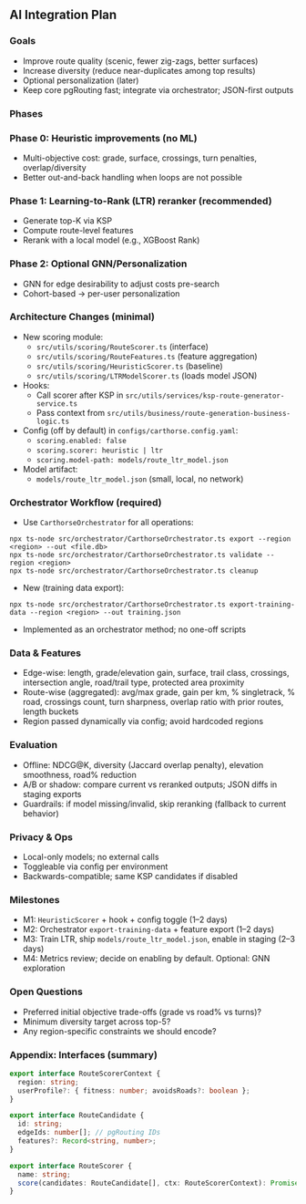 ## AI Integration Plan

### Goals
- Improve route quality (scenic, fewer zig-zags, better surfaces)
- Increase diversity (reduce near-duplicates among top results)
- Optional personalization (later)
- Keep core pgRouting fast; integrate via orchestrator; JSON-first outputs

### Phases

### Phase 0: Heuristic improvements (no ML)
- Multi-objective cost: grade, surface, crossings, turn penalties, overlap/diversity
- Better out-and-back handling when loops are not possible

### Phase 1: Learning-to-Rank (LTR) reranker (recommended)
- Generate top-K via KSP
- Compute route-level features
- Rerank with a local model (e.g., XGBoost Rank)

### Phase 2: Optional GNN/Personalization
- GNN for edge desirability to adjust costs pre-search
- Cohort-based → per-user personalization

### Architecture Changes (minimal)
- New scoring module:
  - `src/utils/scoring/RouteScorer.ts` (interface)
  - `src/utils/scoring/RouteFeatures.ts` (feature aggregation)
  - `src/utils/scoring/HeuristicScorer.ts` (baseline)
  - `src/utils/scoring/LTRModelScorer.ts` (loads model JSON)
- Hooks:
  - Call scorer after KSP in `src/utils/services/ksp-route-generator-service.ts`
  - Pass context from `src/utils/business/route-generation-business-logic.ts`
- Config (off by default) in `configs/carthorse.config.yaml`:
  - `scoring.enabled: false`
  - `scoring.scorer: heuristic | ltr`
  - `scoring.model-path: models/route_ltr_model.json`
- Model artifact:
  - `models/route_ltr_model.json` (small, local, no network)

### Orchestrator Workflow (required)
- Use `CarthorseOrchestrator` for all operations:

```
npx ts-node src/orchestrator/CarthorseOrchestrator.ts export --region <region> --out <file.db>
npx ts-node src/orchestrator/CarthorseOrchestrator.ts validate --region <region>
npx ts-node src/orchestrator/CarthorseOrchestrator.ts cleanup
```

- New (training data export):

```
npx ts-node src/orchestrator/CarthorseOrchestrator.ts export-training-data --region <region> --out training.json
```

- Implemented as an orchestrator method; no one-off scripts

### Data & Features
- Edge-wise: length, grade/elevation gain, surface, trail class, crossings, intersection angle, road/trail type, protected area proximity
- Route-wise (aggregated): avg/max grade, gain per km, % singletrack, % road, crossings count, turn sharpness, overlap ratio with prior routes, length buckets
- Region passed dynamically via config; avoid hardcoded regions

### Evaluation
- Offline: NDCG@K, diversity (Jaccard overlap penalty), elevation smoothness, road% reduction
- A/B or shadow: compare current vs reranked outputs; JSON diffs in staging exports
- Guardrails: if model missing/invalid, skip reranking (fallback to current behavior)

### Privacy & Ops
- Local-only models; no external calls
- Toggleable via config per environment
- Backwards-compatible; same KSP candidates if disabled

### Milestones
- M1: `HeuristicScorer` + hook + config toggle (1–2 days)
- M2: Orchestrator `export-training-data` + feature export (1–2 days)
- M3: Train LTR, ship `models/route_ltr_model.json`, enable in staging (2–3 days)
- M4: Metrics review; decide on enabling by default. Optional: GNN exploration

### Open Questions
- Preferred initial objective trade-offs (grade vs road% vs turns)?
- Minimum diversity target across top-5?
- Any region-specific constraints we should encode?

### Appendix: Interfaces (summary)

```ts
export interface RouteScorerContext {
  region: string;
  userProfile?: { fitness: number; avoidsRoads?: boolean };
}

export interface RouteCandidate {
  id: string;
  edgeIds: number[]; // pgRouting IDs
  features?: Record<string, number>;
}

export interface RouteScorer {
  name: string;
  score(candidates: RouteCandidate[], ctx: RouteScorerContext): Promise<number[]>;
}
```


